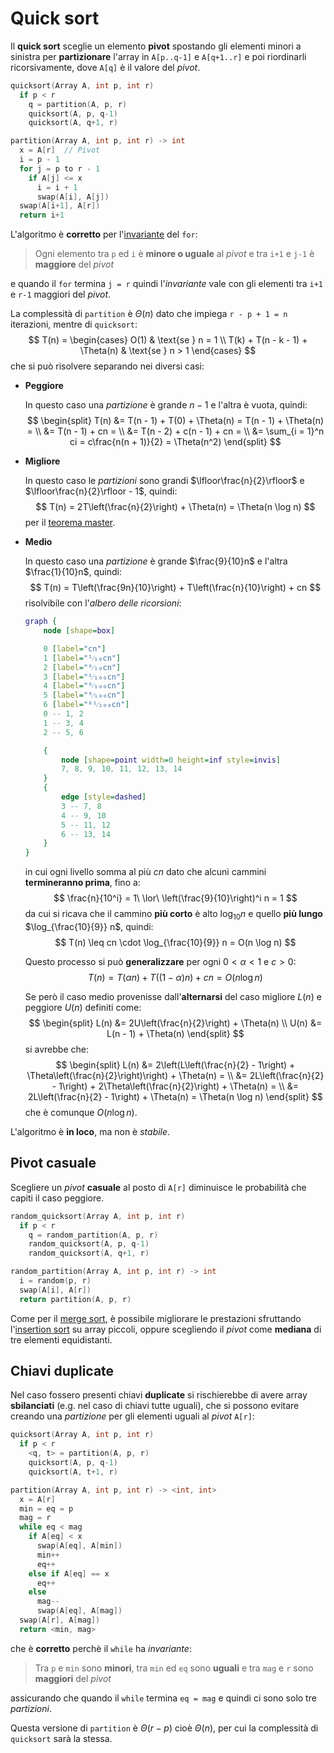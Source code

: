 # Quick sort

Il **quick sort** sceglie un elemento **pivot** spostando gli elementi minori a sinistra per **partizionare** l'array in `A[p..q-1]` e `A[q+1..r]` e poi riordinarli ricorsivamente, dove `A[q]` è il valore del _pivot_.

```c
quicksort(Array A, int p, int r)
  if p < r
    q = partition(A, p, r)
    quicksort(A, p, q-1)
    quicksort(A, q+1, r)

partition(Array A, int p, int r) -> int
  x = A[r]  // Pivot
  i = p - 1
  for j = p to r - 1
    if A[j] <= x
      i = i + 1
      swap(A[i], A[j])
  swap(A[i+1], A[r])
  return i+1
```

L'algoritmo è **corretto** per l'[invariante](../../01/02/README.md#analisi-della-correttezza) del `for`:
> Ogni elemento tra `p` ed `i` è **minore o uguale** al _pivot_ e tra `i+1` e `j-1` è **maggiore** del _pivot_

e quando il `for` termina `j = r` quindi l'_invariante_ vale con gli elementi tra `i+1` e `r-1` maggiori del _pivot_.

La complessità di `partition` è $\Theta(n)$ dato che impiega `r - p + 1 = n` iterazioni, mentre di `quicksort`:
$$
T(n) = \begin{cases}
O(1) & \text{se } n = 1 \\
T(k) + T(n - k - 1) + \Theta(n) & \text{se } n > 1
\end{cases}
$$
che si può risolvere separando nei diversi casi:
- **Peggiore**

	In questo caso una _partizione_ è grande $n - 1$ e l'altra è vuota, quindi:
	$$
	\begin{split}
	T(n) &= T(n - 1) + T(0) + \Theta(n) = T(n - 1) + \Theta(n) = \\
	&= T(n - 1) + cn = \\
	&= T(n - 2) + c(n - 1) + cn = \\
	&= \sum_{i = 1}^n ci = c\frac{n(n + 1)}{2} = \Theta(n^2)
	\end{split}
	$$

- **Migliore**

	In questo caso le _partizioni_ sono grandi $\lfloor\frac{n}{2}\rfloor$ e $\lfloor\frac{n}{2}\rfloor - 1$, quindi:
	$$
	T(n) = 2T\left(\frac{n}{2}\right) + \Theta(n) = \Theta(n \log n)
	$$
	per il [teorema master](../../../ct0371-1/01/03/README.md#teorema-master).

- **Medio**

	In questo caso una _partizione_ è grande $\frac{9}{10}n$ e l'altra $\frac{1}{10}n$, quindi:
	$$
	T(n) = T\left(\frac{9n}{10}\right) + T\left(\frac{n}{10}\right) + cn
	$$
	risolvibile con l'_albero delle ricorsioni_:
	```dot process
	graph {
		node [shape=box]

		0 [label="cn"]
		1 [label="¹⁄₁₀cn"]
		2 [label="⁹⁄₁₀cn"]
		3 [label="¹⁄₁₀₀cn"]
		4 [label="⁹⁄₁₀₀cn"]
		5 [label="⁹⁄₁₀₀cn"]
		6 [label="⁸¹⁄₁₀₀cn"]
		0 -- 1, 2
		1 -- 3, 4
		2 -- 5, 6

		{
			node [shape=point width=0 height=inf style=invis]
			7, 8, 9, 10, 11, 12, 13, 14
		}
		{
			edge [style=dashed]
			3 -- 7, 8
			4 -- 9, 10
			5 -- 11, 12
			6 -- 13, 14
		}
	}
	```
	in cui ogni livello somma al più $cn$ dato che alcuni cammini **termineranno prima**, fino a:
	$$
	\frac{n}{10^i} = 1\ \lor\ \left(\frac{9}{10}\right)^i n = 1
	$$
	da cui si ricava che il cammino **più corto** è alto $\log_{10} n$ e quello **più lungo** $\log_{\frac{10}{9}} n$, quindi:
	$$
	T(n) \leq cn \cdot \log_{\frac{10}{9}} n = O(n \log n)
	$$

	Questo processo si può **generalizzare** per ogni $0 < \alpha < 1$ e $c > 0$:
	$$
	T(n) = T(\alpha n) + T((1 - \alpha)n) + cn = O(n \log n)
	$$

	Se però il caso medio provenisse dall'**alternarsi** del caso migliore $L(n)$ e peggiore $U(n)$ definiti come:
	$$
	\begin{split}
	L(n) &= 2U\left(\frac{n}{2}\right) + \Theta(n) \\
	U(n) &= L(n - 1) + \Theta(n)
	\end{split}
	$$
	si avrebbe che:
	$$
	\begin{split}
	L(n) &= 2\left(L\left(\frac{n}{2} - 1\right) + \Theta\left(\frac{n}{2}\right)\right) + \Theta(n) = \\
	&= 2L\left(\frac{n}{2} - 1\right) + 2\Theta\left(\frac{n}{2}\right) + \Theta(n) = \\
	&= 2L\left(\frac{n}{2} - 1\right) + \Theta(n) = \Theta(n \log n)
	\end{split}
	$$
	che è comunque $O(n \log n)$.

L'algoritmo è **in loco**, ma non è _stabile_.

## Pivot casuale

Scegliere un _pivot_ **casuale** al posto di `A[r]` diminuisce le probabilità che capiti il caso peggiore.

```c
random_quicksort(Array A, int p, int r)
  if p < r
    q = random_partition(A, p, r)
    random_quicksort(A, p, q-1)
    random_quicksort(A, q+1, r)

random_partition(Array A, int p, int r) -> int
  i = random(p, r)
  swap(A[i], A[r])
  return partition(A, p, r)
```

Come per il [merge sort](../02/README.md), è possibile migliorare le prestazioni sfruttando l'[insertion sort](../01/README.md) su array piccoli, oppure scegliendo il _pivot_ come **mediana** di tre elementi equidistanti.

## Chiavi duplicate

Nel caso fossero presenti chiavi **duplicate** si rischierebbe di avere array **sbilanciati** (e.g. nel caso di chiavi tutte uguali), che si possono evitare creando una _partizione_ per gli elementi uguali al _pivot_ `A[r]`:
```c
quicksort(Array A, int p, int r)
  if p < r
    <q, t> = partition(A, p, r)
    quicksort(A, p, q-1)
    quicksort(A, t+1, r)

partition(Array A, int p, int r) -> <int, int>
  x = A[r]
  min = eq = p
  mag = r
  while eq < mag
    if A[eq] < x
      swap(A[eq], A[min])
      min++
      eq++
    else if A[eq] == x
      eq++
    else
      mag--
      swap(A[eq], A[mag])
  swap(A[r], A[mag])
  return <min, mag>
```
che è **corretto** perchè il `while` ha _invariante_:
> Tra `p` e `min` sono **minori**, tra `min` ed `eq` sono **uguali** e tra `mag` e `r` sono **maggiori** del _pivot_

assicurando che quando il `while` termina `eq = mag` e quindi ci sono solo tre _partizioni_.

Questa versione di `partition` è $\Theta(r - p)$ cioè $\Theta(n)$, per cui la complessità di `quicksort` sarà la stessa.

